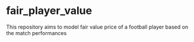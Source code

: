 # fair_player_value
This repository aims to model fair value price of a football player based on the match performances

